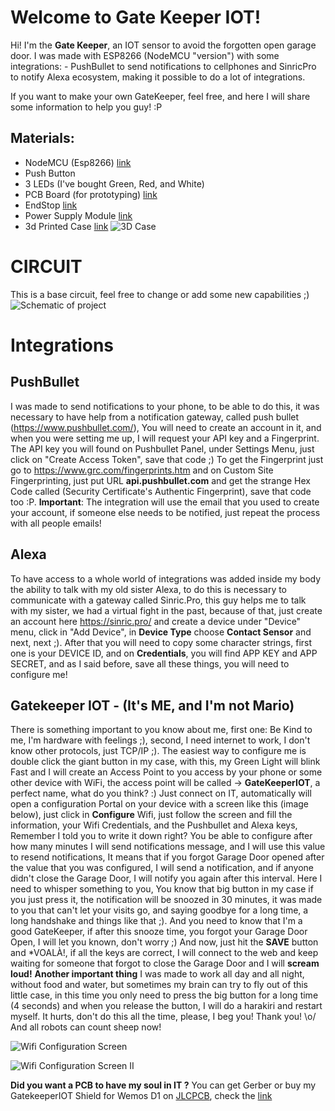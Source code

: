 # Welcome to Gate Keeper IOT!

Hi! I'm the **Gate Keeper**, an IOT sensor to avoid the forgotten open garage door. I was made with ESP8266 (NodeMCU "version") with some integrations: - PushBullet to send notifications to cellphones and SinricPro to notify Alexa ecosystem, making it possible to do a lot of integrations.

If you want to make your own GateKeeper, feel free, and here I will share some information to help you guy! :P

Materials:
-
-	NodeMCU (Esp8266) [link](https://pt.aliexpress.com/item/33053690164.html?spm=a2g0o.productlist.0.0.dd5110637Bu5xG&algo_pvid=d8aa9f51-9589-45ff-b7a1-ed7fcb66bd9c&algo_expid=d8aa9f51-9589-45ff-b7a1-ed7fcb66bd9c-4&btsid=0bb0623f16026316680272069e1797&ws_ab_test=searchweb0_0,searchweb201602_,searchweb201603_)
-	Push Button
-	3 LEDs (I've bought Green, Red, and White)
-	PCB Board (for prototyping) [link](https://pt.aliexpress.com/item/4000815013977.html?spm=a2g0o.productlist.0.0.35532e061eZ4KH&algo_pvid=639263ae-efe6-4378-a303-12988bbb231a&algo_expid=639263ae-efe6-4378-a303-12988bbb231a-10&btsid=0bb0622d16026317784321628eefc6&ws_ab_test=searchweb0_0,searchweb201602_,searchweb201603_)
-	EndStop [link](https://pt.aliexpress.com/item/32816845922.html?spm=a2g0o.productlist.0.0.61b849d5r6wWzX&algo_pvid=e8e1b72d-ba9f-4185-9389-bfa3f54b15b7&algo_expid=e8e1b72d-ba9f-4185-9389-bfa3f54b15b7-4&btsid=0bb0624116026318333293077e45fa&ws_ab_test=searchweb0_0,searchweb201602_,searchweb201603_)
-	Power Supply Module [link](https://pt.aliexpress.com/item/33012749903.html?spm=a2g0o.productlist.0.0.4308a2b6PNvVe8&algo_pvid=381adef4-145e-4ed6-a1a2-5e4c8b0656ae&algo_expid=381adef4-145e-4ed6-a1a2-5e4c8b0656ae-9&btsid=0bb0623916026318886035922e4f7e&ws_ab_test=searchweb0_0,searchweb201602_,searchweb201603_)
-	3d Printed Case [link](https://www.tinkercad.com/things/jcsMkj5Jorg)
![3D Case](https://github.com/kadu/GateKeeperIOT/blob/master/assets/case.png?raw=true)

# CIRCUIT
This is a base circuit, feel free to change or add some new capabilities ;)
![Schematic of project](https://github.com/kadu/GateKeeperIOT/blob/master/assets/gateKeeper_bb.png?raw=true)

# Integrations
## PushBullet
I was made to send notifications to your phone, to be able to do this, it was necessary to have help from a notification gateway, called push bullet (https://www.pushbullet.com/), You will need to create an account in it, and when you were setting me up, I will request your API key and a Fingerprint. The API key you will found on Pushbullet Panel, under Settings Menu, just click on "Create Access Token", save that code ;) To get the Fingerprint just go to https://www.grc.com/fingerprints.htm and on Custom Site Fingerprinting, just put URL **api.pushbullet.com** and get the strange Hex Code called (Security Certificate's Authentic Fingerprint), save that code too :P.
**Important**: The integration will use the email that you used to create your account, if someone else needs to be notified, just repeat the process with all people emails!

## Alexa
To have access to a whole world of integrations was added inside my body the ability to talk with my old sister Alexa, to do this is necessary to communicate with a gateway called Sinric.Pro, this guy helps me to talk with my sister, we had a virtual fight in the past, because of that, just create an account here https://sinric.pro/ and create a device under "Device" menu, click in "Add Device", in **Device Type** choose **Contact Sensor** and next, next ;). After that you will need to copy some character strings, first one is your DEVICE ID, and on **Credentials**, you will find APP KEY and APP SECRET, and as I said before, save all these things, you will need to configure me!

## Gatekeeper IOT - (It's ME, and I'm not Mario)
There is something important to you know about me, first one: Be Kind to me, I'm hardware with feelings ;), second, I need internet to work, I don't know other protocols, just TCP/IP ;). The easiest way to configure me is double click the giant button in my case, with this, my Green Light will blink Fast and I will create an Access Point to you access by your phone or some other device with WiFi, the access point will be called -> **GateKeeperIOT**, a perfect name, what do you think? :) Just connect on IT, automatically will open a configuration Portal on your device with a screen like this (image below), just click in **Configure** Wifi, just follow the screen and fill the information, your Wifi Credentials, and the Pushbullet and Alexa keys, Remember I told you to write it down right?
You be able to configure after how many minutes I will send notifications message, and I will use this value to resend notifications, It means that if you forgot Garage Door opened after the value that you was configured, I will send a notification, and if anyone didn't close the Garage Door, I will notify you again after this interval. Here I need to whisper something to you, You know that big button in my case if you just press it, the notification will be snoozed in 30 minutes, it was made to you that can't let your visits go, and saying goodbye for a long time, a long handshake and things like that ;). And you need to know that I'm a good GateKeeper, if after this snooze time, you forgot your Garage Door Open, I will let you known, don't worry ;)
And now, just hit the **SAVE** button and *VOALÀ!, if all the keys are correct, I will connect to the web and keep waiting for someone that forgot to close the Garage Door and I will **scream loud!**
**Another important thing** I was made to work all day and all night, without food and water, but sometimes my brain can try to fly out of this little case, in this time you only need to press the big button for a long time (4 seconds) and when you release the button, I will do a harakiri and restart myself. It hurts, don't do this all the time, please, I beg you!
Thank you! \o/
And all robots can count sheep now!

![Wifi Configuration Screen](https://github.com/kadu/GateKeeperIOT/blob/master/assets/gatekeeperiot_wificonfig.jpg?raw=true)

![Wifi Configuration Screen II](https://github.com/kadu/GateKeeperIOT/blob/master/assets/gatekeeper_full_config.png?raw=true)

**Did you want a PCB to have my soul in IT ?**
You can get Gerber or buy my GatekeeperIOT Shield for Wemos D1 on [JLCPCB](https://jlcpcb.com/), check the [link](https://oshwlab.com/nicodemosbr/gatekeeperiot)